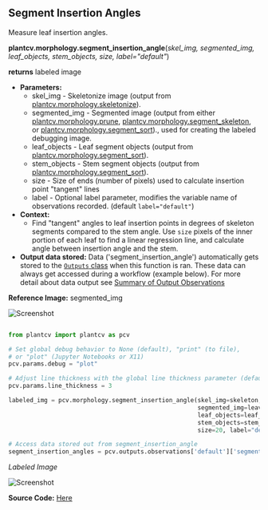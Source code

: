 ## Segment Insertion Angles  

Measure leaf insertion angles. 

**plantcv.morphology.segment_insertion_angle**(*skel_img, segmented_img, leaf_objects, stem_objects, size, label="default"*)

**returns** labeled image 

- **Parameters:**
    - skel_img - Skeletonize image (output from [plantcv.morphology.skeletonize](skeletonize.md)). 
    - segmented_img - Segmented image (output from either [plantcv.morphology.prune](prune.md),
    [plantcv.morphology.segment_skeleton](segment_skeleton.md), or
    [plantcv.morphology.segment_sort](segment_sort.md))., used for creating the labeled debugging image. 
    - leaf_objects - Leaf segment objects (output from [plantcv.morphology.segment_sort](segment_sort.md)).
    - stem_objects - Stem segment objects (output from [plantcv.morphology.segment_sort](segment_sort.md)).
    - size - Size of ends (number of pixels) used to calculate insertion point "tangent" lines
    - label         - Optional label parameter, modifies the variable name of observations recorded. (default `label="default"`)
- **Context:**
    - Find "tangent" angles to leaf insertion points in degrees of skeleton segments compared to the stem angle. 
      Use `size` pixels of the inner portion of each leaf to find a linear regression line, and calculate angle between insertion
      angle and the stem.        
- **Output data stored:** Data ('segment_insertion_angle') automatically gets stored to the [`Outputs` class](outputs.md) when this function is ran. 
    These data can always get accessed during a workflow (example below). For more detail about data output see [Summary of Output Observations](output_measurements.md#summary-of-output-observations)

**Reference Image:** segmented_img 

![Screenshot](img/documentation_images/segment_tangent_angle/segmented_img_mask.jpg)


```python

from plantcv import plantcv as pcv

# Set global debug behavior to None (default), "print" (to file), 
# or "plot" (Jupyter Notebooks or X11)
pcv.params.debug = "plot"

# Adjust line thickness with the global line thickness parameter (default = 5)
pcv.params.line_thickness = 3 

labeled_img = pcv.morphology.segment_insertion_angle(skel_img=skeleton,
                                                     segmented_img=leaves_segment, 
                                                     leaf_objects=leaf_obj,
                                                     stem_objects=stem_objs,
                                                     size=20, label="default")

# Access data stored out from segment_insertion_angle
segment_insertion_angles = pcv.outputs.observations['default']['segment_insertion_angle']['value']

```

*Labeled Image*

![Screenshot](img/documentation_images/segment_insertion_angle/insertion_angle_img.jpg)

**Source Code:** [Here](https://github.com/danforthcenter/plantcv/blob/main/plantcv/plantcv/morphology/segment_insertion_angle.py)
